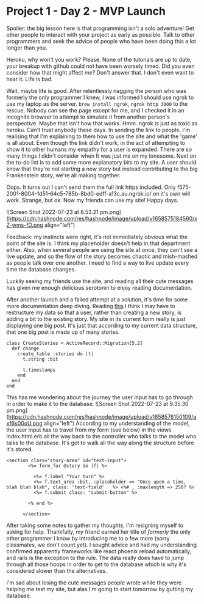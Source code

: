 # Project 1 - Day 2 - MVP Launch

Spoiler: the big lesson here is that programming isn't a solo adventure! Get other people to interact with your project as early as possible. Talk to other programmers and seek the advice of people who have been doing this a lot longer than you.

Heroku, why won't you work? Please. None of the tutorials are up to date, your breakup with github could not have been worsely timed. Did you even consider how that might affect *me?* Don't answer that. I don't even want to hear it. Life is bad. 

Wait, maybe life is good. After relentlessly nagging the person who was formerly the only programmer I knew, I was informed I should use ngrok to use my laptop as the server. `brew install ngrok`, `ngrok http 3000` to the rescue. Nobody can see the page except for me, and I checked it in an incognito browser to attempt to simulate it from another person's perspective. Maybe that isn't how that works. Hmm. ngrok is just as toxic as heroku. Can't trust anybody these days. In sending the link to people, I'm realising that I'm explaining to them how to use the site and what the 'game' is all about. Even though the link didn't work, in the act of attempting to show it to other humans my empathy for a user is expanded. There are so many things I didn't consider when It was just me on my lonesome. Next on the to-do list is to add some more explanatory bits to my site. A user should know that they're not starting a new story but instead contributing to the big Frankenstein story, we're all making together. 

Oops. It turns out I can't send them the full link https included. Only f575-2001-8004-1d51-64c5-785b-8bd0-edff-a13c.au.ngrok.io/ on it's own will work. Strange, but ok. Now my friends can use my site! Happy days. 


![Screen Shot 2022-07-23 at 8.53.21 pm.png](https://cdn.hashnode.com/res/hashnode/image/upload/v1658575184560/xZ-wms-fD.png align="left")

Feedback: my instincts were right, it's not immediately obvious what the point of the site is. I think my placeholder doesn't help in that department either. Also, when several people are using the site at once, they can't see a live update, and so the flow of the story becomes chaotic and mish-mashed as people talk over one another. I need to find a way to live update every time the database changes.

Luckily seeing my friends use the site, and reading all their cute messages has given me enough delicious serotonin to enjoy reading documentation. 

After another launch and a failed attempt at a solution, it's time for some more documentation deep diving. Reading [this](https://apidock.com/rails/ActiveRecord/Callbacks/after_update) I think I may have to restructure my data so that a user, rather than creating a new story, is adding a bit to the existing story. My site in its current form really is just displaying one big post. It's just that according to my current data structure, that one big post is made up of many stories. 

```
class CreateStories < ActiveRecord::Migration[5.2]
  def change
    create_table :stories do |t|
      t.string :bit

      t.timestamps
    end
  end
end
```

This has me wondering about the journey the user input has to go through in order to make it to the database. 
![Screen Shot 2022-07-23 at 9.35.30 pm.png](https://cdn.hashnode.com/res/hashnode/image/upload/v1658576150109/axf6s00oU.png align="left")
According to my understanding of the model, the user input has to travel from my form (see below) in the views index.html.erb all the way back to the controller who talks to the model who talks to the database. It's got to walk all the way along the structure before it's stored. 
``` 
<section class="story-area" id="text-input">
        <%= form_for @story do |f| %>

          <%= f.label "Your turn" %>
          <%= f.text_area :bit, :placeholder => "Once upon a time, blah blah blah", class: 'text-field'   %> <%# , :maxlength => 250? %>
          <%= f.submit class: "submit-button" %>
      
        <% end %>
        
      </section>
```

After taking some notes to gather my thoughts, I'm resigning myself to asking for help. Thankfully, my friend earned her title of *formerly* the only other programmer I know by introducing me to a few more (sorry classmates, we don't count yet). I sought advice and had my understanding confirmed apparently frameworks like react phoenix reload automatically, and rails is the exception to the rule. The data really does have to jump through all those hoops in order to get to the database which is why it's considered slower than the alternatives. 

I'm sad about losing the cute messages people wrote while they were helping me test my site, but alas I'm going to start tomorrow by gutting my database. 